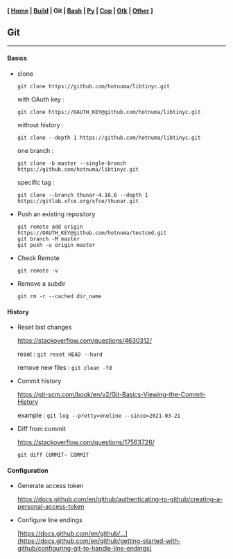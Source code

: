 <link href="../style.css" rel="stylesheet"></link>

**[ [Home](00-home.html) | [Build](05-build.html) | Git | [Bash](15-bash.html) | [Py](20-python.html) | [Cpp](25-cpp.html) | [Gtk](30-gtk.html) | [Other](99-other.html) ]**

## Git

---

#### Basics

* clone

    `git clone https://github.com/hotnuma/libtinyc.git`
    
    with OAuth key :
    
    `git clone https://OAUTH_KEY@github.com/hotnuma/libtinyc.git`
    
    without history :
    
    `git clone --depth 1 https://github.com/hotnuma/libtinyc.git`
    
    one branch :
    
    `git clone -b master --single-branch https://github.com/hotnuma/libtinyc.git`

    specific tag :
    
    `git clone --branch thunar-4.16.6 --depth 1 https://gitlab.xfce.org/xfce/thunar.git`

* Push an existing repository
    
    ```
    git remote add origin https://OAUTH_KEY@github.com/hotnuma/testcmd.git
    git branch -M master
    git push -u origin master
    ```

* Check Remote

    `git remote -v`

* Remove a subdir

    `git rm -r --cached dir_name`

#### History

* Reset last changes
    
    https://stackoverflow.com/questions/4630312/  
    
    reset : `git reset HEAD --hard`
    
    remove new files : `git clean -fd`
    
* Commit history
    
    https://git-scm.com/book/en/v2/Git-Basics-Viewing-the-Commit-History  
    
    example : `git log --pretty=oneline --since=2021-03-21`

* Diff from commit
    
    https://stackoverflow.com/questions/17563726/  
    
    `git diff COMMIT~ COMMIT`

#### Configuration

* Generate access token
    
    https://docs.github.com/en/github/authenticating-to-github/creating-a-personal-access-token  

* Configure line endings
    
    [https://docs.github.com/en/github/...](https://docs.github.com/en/github/getting-started-with-github/configuring-git-to-handle-line-endings)  


